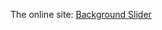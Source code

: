 The online site: <a href="https://lissbethe.github.io/Background-Slider/" target="_blank">Background Slider</a>
